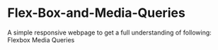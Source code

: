 # Flex-Box-and-Media-Queries

A simple responsive webpage to get a full understanding of following:
Flexbox
Media Queries
